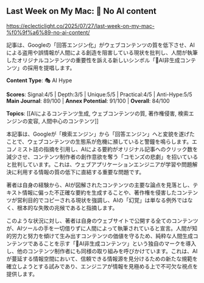 ## Last Week on My Mac: 🦉 No AI content

https://eclecticlight.co/2025/07/27/last-week-on-my-mac-%f0%9f%a6%89-no-ai-content/

記事は、Googleの「回答エンジン化」がウェブコンテンツの質を低下させ、AIによる盗用や誤情報が人間による創造を阻害している現状を批判し、人間が執筆したオリジナルコンテンツの重要性を訴える新しいシンボル「🦉AI非生成コンテンツ」の採用を提唱します。

**Content Type**: 🎭 AI Hype

**Scores**: Signal:4/5 | Depth:3/5 | Unique:5/5 | Practical:4/5 | Anti-Hype:5/5
**Main Journal**: 89/100 | **Annex Potential**: 91/100 | **Overall**: 84/100

**Topics**: [[AIによるコンテンツ生成, ウェブコンテンツの質, 著作権侵害, 検索エンジンの変容, 人間中心のコンテンツ]]

本記事は、Googleが「検索エンジン」から「回答エンジン」へと変貌を遂げたことで、ウェブコンテンツの生態系が危機に瀕していると警鐘を鳴らします。エコノミスト誌の指摘を引用し、AIによる要約がオリジナル記事へのクリック数を減少させ、コンテンツ制作者の創作意欲を奪う「コモンズの悲劇」を招いていると批判しています。これは、ウェブアプリケーションエンジニアが学習や問題解決に利用する情報の質の低下に直結する重要な問題です。

著者は自身の経験から、AIが図解されたコンテンツの主要な論点を見落とし、テキスト情報に偏った不正確な要約を生成することや、著作権を侵害したコンテンツが営利目的でコピーされる現状を強調し、AIの「幻覚」は単なる例外ではなく、根本的な失敗の兆候であると指摘します。

このような状況に対し、著者は自身のウェブサイトで公開する全てのコンテンツが、AIツールの手を一切借りずに人間によって執筆されていると宣言。人間が知的労力と努力を傾けて生み出すコンテンツの価値を守るため、純粋な人間生成コンテンツであることを示す「🦉AI非生成コンテンツ」という独自のマークを導入し、他のコンテンツ制作者にも同様の取り組みを呼びかけています。これは、AIが蔓延する情報空間において、信頼できる情報源を見分けるための新たな規範を確立しようとする試みであり、エンジニアが情報を見極める上で不可欠な視点を提供します。